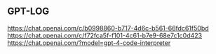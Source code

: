 ## GPT-LOG
https://chat.openai.com/c/b0998860-b717-4d6c-b561-66fdc61f50bd
https://chat.openai.com/c/f72fca5f-f101-4c61-b7e9-68e7c1c0d423
https://chat.openai.com/?model=gpt-4-code-interpreter
